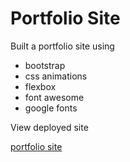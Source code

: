 # Portfolio Site


Built a portfolio site using

- bootstrap
- css animations
- flexbox
- font awesome
- google fonts

View deployed site

[portfolio site](https://gracious-pare-78dab1.netlify.com/)
